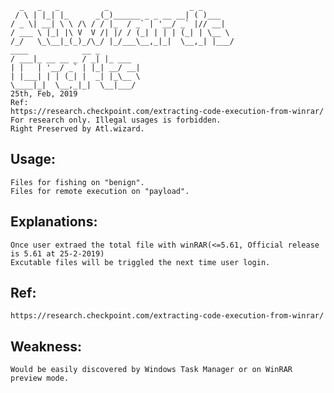   ```
    _   _   _          _                  _ _ 
   / \ | |_| |_      _(_)______ _ _ __ __| ( )___ 
  / _ \| __| \ \ /\ / / |_  / _` | '__/ _` |// __|
 / ___ \ |_| |\ V  V /| |/ / (_| | | | (_| | \__ \
/_/   \_\__|_(_)_/\_/ |_/___\__,_|_|  \__,_| |___/
  ____            __ _       
 / ___|_ __ __ _ / _| |_ ___ 
| |   | '__/ _` | |_| __/ __|
| |___| | | (_| |  _| |_\__ \
 \____|_|  \__,_|_|  \__|___/ 
25th, Feb, 2019
Ref:
https://research.checkpoint.com/extracting-code-execution-from-winrar/
For research only. Illegal usages is forbidden.
Right Preserved by Atl.wizard.
```
## Usage:

    Files for fishing on "benign".
    Files for remote execution on "payload".

## Explanations:
    Once user extraed the total file with winRAR(<=5.61, Official release is 5.61 at 25-2-2019)
    Excutable files will be triggled the next time user login.

## Ref:
    https://research.checkpoint.com/extracting-code-execution-from-winrar/

## Weakness:
    Would be easily discovered by Windows Task Manager or on WinRAR preview mode.
